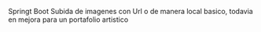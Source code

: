 Springt Boot Subida de imagenes con Url o de manera local basico, todavia en mejora para un portafolio artistico 
